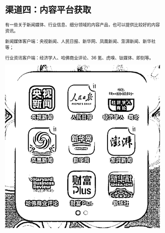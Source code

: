 # 渠道四：内容平台获取

有一些关于新闻媒体、行业信息、细分领域的内容产品，也可以提供比较好的内容资讯。

新闻媒体客户端：央视新闻、人民日报、新华网、凤凰新闻、澎湃新闻、新华社等；

行业资讯客户端：经济学人、哈佛商业评论、36 氪、虎嗅、钛媒体、即刻等。

![](img/437f34763f1c91cb9d2564cf0e9bcd97.png)